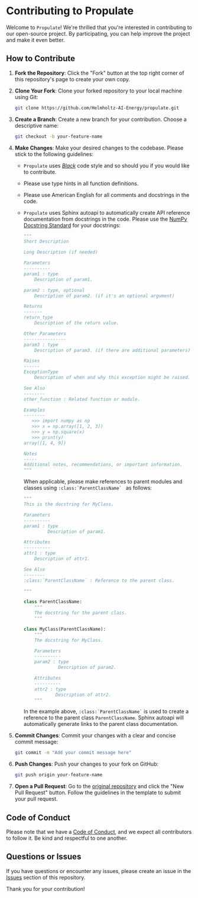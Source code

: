 # Contributing to Propulate

Welcome to ``Propulate``! We're thrilled that you're interested in contributing to our open-source project.
By participating, you can help improve the project and make it even better.

## How to Contribute

1. **Fork the Repository**: Click the "Fork" button at the top right corner of this repository's page to create your own copy.

2. **Clone Your Fork**: Clone your forked repository to your local machine using Git:
   ```bash
   git clone https://github.com/Helmholtz-AI-Energy/propulate.git
   ```

3. **Create a Branch**: Create a new branch for your contribution. Choose a descriptive name:
   ```bash
   git checkout -b your-feature-name
   ```

4. **Make Changes**: Make your desired changes to the codebase. Please stick to the following guidelines:
   * `Propulate` uses [*Black*](https://black.readthedocs.io/en/stable/the_black_code_style/current_style.html) code style and so should you if you would like to contribute.
   * Please use type hints in all function definitions.
   * Please use American English for all comments and docstrings in the code.
   * `Propulate` uses Sphinx autoapi to automatically create API reference documentation from docstrings in the code.
     Please use the [NumPy Docstring Standard](https://numpydoc.readthedocs.io/en/latest/format.html) for your docstrings:

     ```python
     """
     Short Description

     Long Description (if needed)

     Parameters
     ----------
     param1 : type
         Description of param1.

     param2 : type, optional
         Description of param2. (if it's an optional argument)

     Returns
     -------
     return_type
         Description of the return value.

     Other Parameters
     ----------------
     param3 : type
         Description of param3. (if there are additional parameters)

     Raises
     ------
     ExceptionType
         Description of when and why this exception might be raised.

     See Also
     --------
     other_function : Related function or module.

     Examples
     --------
        >>> import numpy as np
        >>> x = np.array([1, 2, 3])
        >>> y = np.square(x)
        >>> print(y)
     array([1, 4, 9])

     Notes
     -----
     Additional notes, recommendations, or important information.
     """
     ```
     When applicable, please make references to parent modules and classes using ```:class:`ParentClassName` ```
as follows:

     ```python
     """
     This is the docstring for MyClass.

     Parameters
     ----------
     param1 : type
              Description of param1.

     Attributes
     ----------
     attr1 : type
         Description of attr1.

     See Also
     --------
     :class:`ParentClassName` : Reference to the parent class.

     """

     class ParentClassName:
         """
         The docstring for the parent class.
         """

     class MyClass(ParentClassName):
         """
         The docstring for MyClass.

         Parameters
         ----------
         param2 : type
                  Description of param2.

         Attributes
         ----------
         attr2 : type
                 Description of attr2.
         """
     ```
     In the example above, ``` :class:`ParentClassName` ``` is used to create a reference to the parent class `ParentClassName`.
     Sphinx autoapi will automatically generate links to the parent class documentation.


5. **Commit Changes**: Commit your changes with a clear and concise commit message:
   ```bash
   git commit -m "Add your commit message here"
   ```

6. **Push Changes**: Push your changes to your fork on GitHub:
   ```bash
   git push origin your-feature-name
   ```

7. **Open a Pull Request**: Go to the [original repository](https://github.com/Helmholtz-AI-Energy/propulate.git) and click the "New Pull Request" button. Follow the guidelines in the template to submit your pull request.

## Code of Conduct

Please note that we have a [Code of Conduct](CODE_OF_CONDUCT.md), and we expect all contributors to follow it. Be kind and respectful to one another.

## Questions or Issues

If you have questions or encounter any issues, please create an issue in the [Issues](https://github.com/Helmholtz-AI-Energy/propulate/issues) section of this repository.

Thank you for your contribution!
